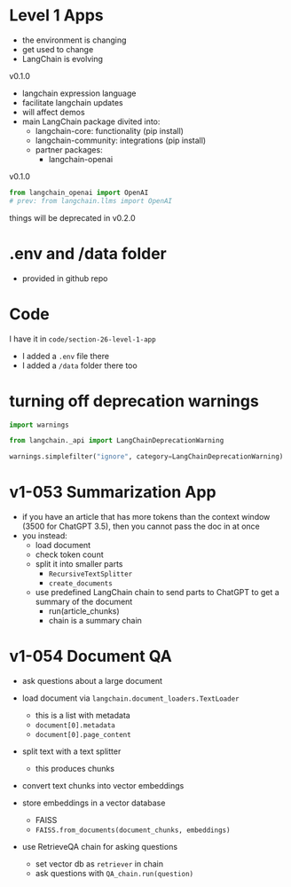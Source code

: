 # Level 1 Apps  

- the environment is changing
- get used to change
- LangChain is evolving  

v0.1.0
- langchain expression language 
- facilitate langchain updates
- will affect demos  
- main LangChain package divited into:
    - langchain-core: functionality (pip install)
    - langchain-community: integrations (pip install)
    - partner packages:
        - langchain-openai


v0.1.0
```python
from langchain_openai import OpenAI
# prev: from langchain.llms import OpenAI
```

things will be deprecated in v0.2.0  

# .env and /data folder 

- provided in github repo

# Code

I have it in `code/section-26-level-1-app`
- I added a `.env` file there
- I added a `/data` folder there too


# turning off deprecation warnings

```python 
import warnings

from langchain._api import LangChainDeprecationWarning

warnings.simplefilter("ignore", category=LangChainDeprecationWarning)
```


# v1-053 Summarization App

- if you have an article that has more tokens than the context window (3500 for ChatGPT 3.5), then you cannot pass the doc in at once
- you instead:
    - load document
    - check token count
    - split it into smaller parts
        - `RecursiveTextSplitter`
        - `create_documents`
    - use predefined LangChain chain to send parts to ChatGPT to get a summary of the document
        - run(article_chunks)
        - chain is a summary chain

# v1-054 Document QA

- ask questions about a large document

- load document via `langchain.document_loaders.TextLoader`
    - this is a list with metadata
    - `document[0].metadata`
    - `document[0].page_content`
- split text with a text splitter
    - this produces chunks
- convert text chunks into vector embeddings
- store embeddings in a vector database
    - FAISS
    - `FAISS.from_documents(document_chunks, embeddings)`
- use RetrieveQA chain for asking questions
    - set vector db as `retriever` in chain
    - ask questions with `QA_chain.run(question)`


